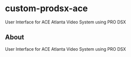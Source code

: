 # custom-prodsx-ace

User Interface for ACE Atlanta Video System using PRO DSX

## About
User Interface for ACE Atlanta Video System using PRO DSX





